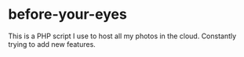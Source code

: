 # before-your-eyes
This is a PHP script I use to host all my photos in the cloud. Constantly trying to add new features.

